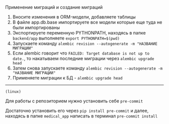 Применение миграций и создание миграций

1. Вносите изменения в ORM-модели, добавляете таблицы
2. В файле app.db.base импортируете все модели которые еще туда не были импортированы
3. Экспортируете переменную PYTHONPATH, находясь в папке `backend/app` выполняете `export PYTHONPATH=$(pwd)`
4. Запускаете команду  `alembic revision --autogenerate -m "НАЗВАНИЕ МИГРАЦИИ"`
5. Если alembic говорит что `FAILED: Target database is not up to date.`, то накатываем последние миграции через `alembic upgrade head`
6. Затем снова запускаете команду  `alembic revision --autogenerate -m "НАЗВАНИЕ МИГРАЦИИ"`
7. Применяете миграции к БД - `alembic upgrade head`

---
`(linux)`

Для работы с репозиторием нужно установить себе `pre-commit`

Достаточно установить его через `pip install pre-commit` и далее,
находясь в папке `medical_app` написать в терминал `pre-commit install`
